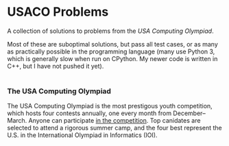 # USACO Problems
A collection of solutions to problems from the _USA Computing Olympiad_. <br>

Most of these are suboptimal solutions, but pass all test cases, or as many as practically possible in the programming language (many use Python 3, which is generally slow when run on CPython. My newer code is written in C++, but I have not pushed it yet). <br>
<br>

### The USA Computing Olympiad
The USA Computing Olympiad is the most prestigous youth competition, which hosts four contests annually, one every month from December–March. Anyone can participate [in the competition](usaco.org). Top canidates are selected to attend a rigorous summer camp, and the four best represent the U.S. in the International Olympiad in Informatics (IOI).

